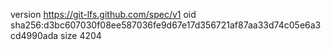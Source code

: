 version https://git-lfs.github.com/spec/v1
oid sha256:d3bc607030f08ee587036fe9d67e17d356721af87aa33d74c05e6a3cd4990ada
size 4204
